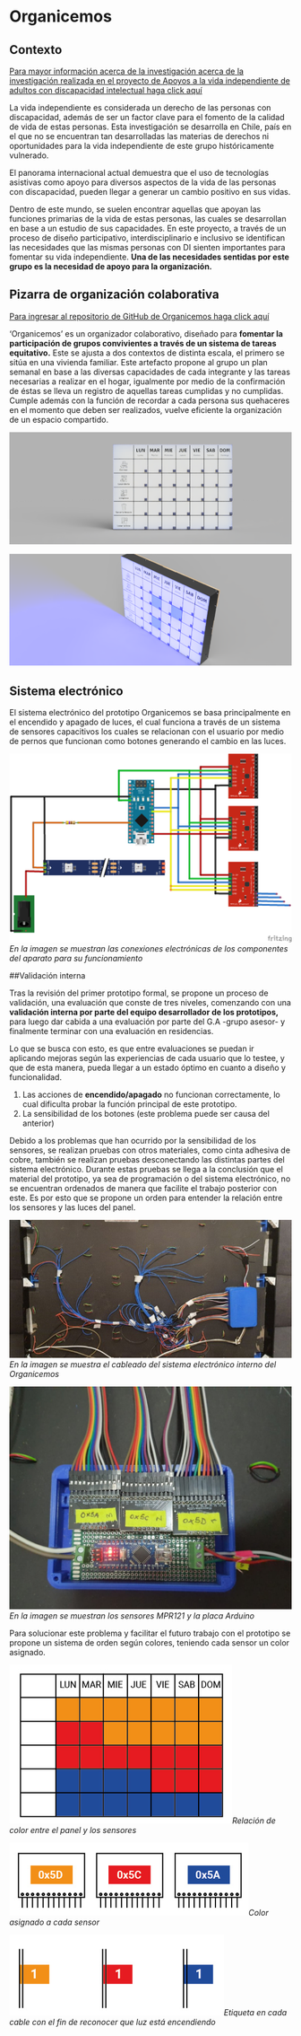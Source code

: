 # Organicemos

## Contexto

[Para mayor información acerca de la investigación acerca de la investigación realizada en el proyecto de Apoyos a la vida independiente de adultos con discapacidad intelectual haga click aquí](https://wiki.ead.pucv.cl/Apoyos_a_la_vida_independiente_de_adultos_con_discapacidad_intelectual:_Organizador_colaborativo)

La vida independiente es considerada un derecho de las personas con discapacidad, además de ser un factor clave para el fomento de la calidad de vida de estas personas. Esta investigación se desarrolla en Chile, país en el que no se encuentran tan desarrolladas las materias de derechos ni oportunidades para la vida independiente de este grupo históricamente vulnerado. 

El panorama internacional actual demuestra que el uso de tecnologías asistivas como apoyo para diversos aspectos de la vida de las personas con discapacidad, pueden llegar a generar un cambio positivo en sus vidas.

Dentro de este mundo, se suelen encontrar aquellas que apoyan las funciones primarias de la vida de estas personas, las cuales se desarrollan en base a un estudio de sus capacidades. En este proyecto, a través de un proceso de diseño participativo, interdisciplinario e inclusivo se identifican las necesidades que las mismas personas con DI sienten importantes para fomentar su vida independiente. **Una de las necesidades sentidas por este grupo es la necesidad de apoyo para la organización.**


## Pizarra de organización colaborativa

[Para ingresar al repositorio de GitHub de Organicemos haga click aquí](https://github.com/accesibilidad-inclusion/organicemos/tree/gh-pages)

‘Organicemos’ es un organizador colaborativo, diseñado para **fomentar la participación de grupos convivientes a través de un sistema de tareas equitativo.** Este se ajusta a dos contextos de distinta escala, el primero se sitúa en una vivienda familiar. Este artefacto propone al grupo un plan semanal en base a las diversas capacidades de cada integrante y las tareas necesarias a realizar en el hogar, igualmente por medio de la confirmación de éstas se lleva un registro de aquellas tareas cumplidas y no cumplidas. Cumple además con la función de recordar a cada persona sus quehaceres en el momento que deben ser realizados, vuelve eficiente la organización de un espacio compartido.

![Pizarra frontal](img/pizarra-frontal.png)

![Pizarra isométrica](img/pizarra-isometrica-luces.PNG)


## Sistema electrónico

El sistema electrónico del prototipo Organicemos se basa principalmente en el encendido y apagado de luces, el cual funciona a través de un sistema de sensores capacitivos los cuales se relacionan con el usuario por medio de pernos que funcionan como botones generando el cambio en las luces.

![Imagen del sistema](ino/sistema-organicemos.png)*En la imagen se muestran las conexiones electrónicas de los componentes del aparato para su funcionamiento*

##Validación interna

Tras la revisión del primer prototipo formal, se propone un proceso de validación, una evaluación que conste de tres niveles, comenzando con una **validación interna por parte del equipo desarrollador de los prototipos,** para luego dar cabida a una evaluación por parte del G.A -grupo asesor- y finalmente terminar con una evaluación en residencias.

Lo que se busca con esto, es que entre evaluaciones se puedan ir aplicando mejoras según las experiencias de cada usuario que lo testee, y que de esta manera, pueda llegar a un estado óptimo en cuanto a diseño y funcionalidad.

1. Las acciones de **encendido/apagado** no funcionan correctamente, lo cual dificulta probar la función principal de este prototipo.
2. La sensibilidad de los botones (este problema puede ser causa del anterior)

 
Debido a los problemas que han ocurrido por la sensibilidad de los sensores, se realizan pruebas con otros materiales, como cinta adhesiva de cobre, también se realizan pruebas desconectando las distintas partes del sistema electrónico. 
Durante estas pruebas se llega a la conclusión que el material del prototipo, ya sea de programación o del sistema electrónico, no se encuentran ordenados de manera que facilite el trabajo posterior con este. Es por esto que se propone un orden para entender la relación entre los sensores y las luces del panel.

![Imagen del sistema](ino/sistema-organicemos3.jpg)*En la imagen se muestra el cableado del sistema electrónico interno del Organicemos*

![Imagen del sistema](ino/sistema-organicemos2.jpg)*En la imagen se muestran los sensores MPR121 y la placa Arduino*

Para solucionar este problema y facilitar el futuro trabajo con el prototipo se propone un sistema de orden según colores, teniendo cada sensor un color asignado.

![Orden para luces](img/prop-orden-sensores.jpg)*Relación de color entre el panel y los sensores*

![Etiqueta para sensores](img/prop-orden-sensores2.jpg)*Color asignado a cada sensor*

![Etiqueta para cables](img/prop-orden-sensores3.jpg)*Etiqueta en cada cable con el fin de reconocer que luz está encendiendo*












